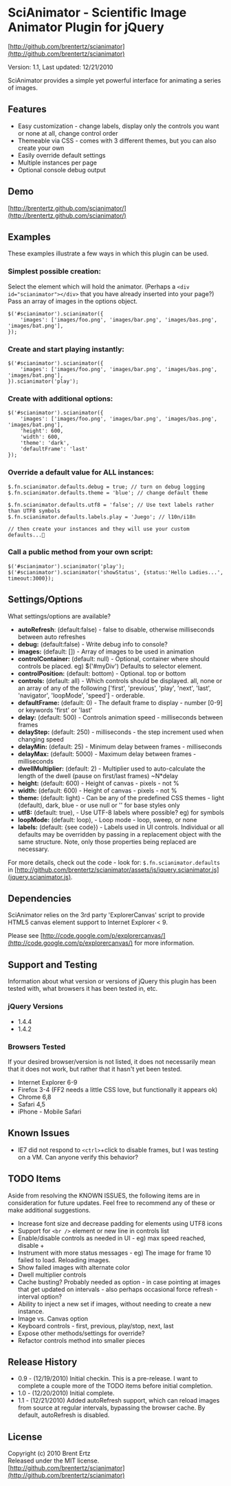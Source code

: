 # SciAnimator - Scientific Image Animator Plugin for jQuery #
[http://github.com/brentertz/scianimator](http://github.com/brentertz/scianimator)

Version: 1.1, Last updated: 12/21/2010

SciAnimator provides a simple yet powerful interface for animating a series of images.

## Features ##
* Easy customization - change labels, display only the controls you want or none at all, change control order
* Themeable via CSS - comes with 3 different themes, but you can also create your own
* Easily override default settings
* Multiple instances per page
* Optional console debug output

## Demo ##

[http://brentertz.github.com/scianimator/](http://brentertz.github.com/scianimator/)

## Examples ##
These examples illustrate a few ways in which this plugin can be used.  

### Simplest possible creation: ###

Select the element which will hold the animator. (Perhaps a `<div id="scianimator"></div>` that you have already inserted into your page?) Pass an array of images in the options object.

	$('#scianimator').scianimator({  
		'images': ['images/foo.png', 'images/bar.png', 'images/bas.png', 'images/bat.png'],  
	});

### Create and start playing instantly: ###

	$('#scianimator').scianimator({  
		'images': ['images/foo.png', 'images/bar.png', 'images/bas.png', 'images/bat.png'],  
	}).scianimator('play');

### Create with additional options: ###

	$('#scianimator').scianimator({  
		'images': ['images/foo.png', 'images/bar.png', 'images/bas.png', 'images/bat.png'],  
		'height': 600,  
		'width': 600,  
		'theme': 'dark',  
		'defaultFrame': 'last'
	});  

### Override a default value for ALL instances: ###

	$.fn.scianimator.defaults.debug = true; // turn on debug logging  
	$.fn.scianimator.defaults.theme = 'blue'; // change default theme  

	$.fn.scianimator.defaults.utf8 = 'false'; // Use text labels rather than UTF8 symbols  
	$.fn.scianimator.defaults.labels.play = 'Juego'; // l10n/i18n
	
	// then create your instances and they will use your custom defaults...

### Call a public method from your own script: ###

	$('#scianimator').scianimator('play');  
	$('#scianimator').scianimator('showStatus', {status:'Hello Ladies...', timeout:3000});  

## Settings/Options ##
What settings/options are available?

* <strong>autoRefresh</strong>: (default:false) - false to disable, otherwise milliseconds between auto refreshes
* <strong>debug:</strong> (default:false) - Write debug info to console?
* <strong>images:</strong> (default: []) - Array of images to be used in animation
* <strong>controlContainer:</strong> (default: null) - Optional, container where should controls be placed. eg) $('#myDiv')  Defaults to selector element.
* <strong>controlPosition:</strong> (default: bottom) - Optional. top or bottom
* <strong>controls:</strong> (default: all) - Which controls should be displayed.  all, none or an array of any of the following ['first', 'previous', 'play', 'next', 'last', 'navigator', 'loopMode', 'speed'] - orderable. 		
* <strong>defaultFrame:</strong> (default: 0) - The default frame to display - number [0-9] or keywords 'first' or 'last'
* <strong>delay:</strong> (default: 500) - Controls animation speed - milliseconds between frames
* <strong>delayStep:</strong> (default: 250) - milliseconds - the step increment used when changing speed
* <strong>delayMin:</strong> (default: 25) - Minimum delay between frames - milliseconds
* <strong>delayMax:</strong> (default: 5000) - Maximum delay between frames - milliseconds
* <strong>dwellMultiplier:</strong> (default: 2) - Multiplier used to auto-calculate the length of the dwell (pause on first/last frames) ~N*delay
* <strong>height:</strong> (default: 600) - Height of canvas - pixels - not %
* <strong>width:</strong> (default: 600) - Height of canvas - pixels - not %
* <strong>theme:</strong> (default: light) - Can be any of the predefined CSS themes - light (default), dark, blue - or use null or '' for base styles only
* <strong>utf8:</strong> (default: true), - Use UTF-8 labels where possible? eg) for symbols
* <strong>loopMode:</strong> (default: loop), - Loop mode - loop, sweep, or none		
* <strong>labels:</strong> (default: {see code}) - Labels used in UI controls.  Individual or all defaults may be overridden by passing in a replacement object with the same structure.  Note, only those properties being replaced are necessary.

For more details, check out the code - look for:
`$.fn.scianimator.defaults` in [http://github.com/brentertz/scianimator/assets/js/jquery.scianimator.js](jquery.scianimator.js).

## Dependencies ##
SciAnimator relies on the 3rd party 'ExplorerCanvas' script to provide HTML5 canvas element support to Internet Explorer < 9.  

Please see [http://code.google.com/p/explorercanvas/](http://code.google.com/p/explorercanvas/) for more information.

## Support and Testing ##
Information about what version or versions of jQuery this plugin has been tested with, what browsers it has been tested in, etc.

### jQuery Versions ###
* 1.4.4
* 1.4.2

### Browsers Tested ###
If your desired browser/version is not listed, it does not necessarily mean that it does not work, but rather that it hasn't yet been tested.

* Internet Explorer 6-9
* Firefox 3-4 (FF2 needs a little CSS love, but functionally it appears ok)
* Chrome 6,8
* Safari 4,5
* iPhone - Mobile Safari

## Known Issues ##
* IE7 did not respond to `<ctrl>`+click to disable frames, but I was testing on a VM.  Can anyone verify this behavior?	

## TODO Items ##
Aside from resolving the KNOWN ISSUES, the following items are in consideration for future updates.  Feel free to recommend any of these or make additional suggestions.

* Increase font size and decrease padding for elements using UTF8 icons
* Support for `<br />` element or new line in controls list
* Enable/disable controls as needed in UI - eg) max speed reached, disable +
* Instrument with more status messages - eg) The image for frame 10 failed to load.  Reloading images.
* Show failed images with alternate color
* Dwell multiplier controls
* Cache busting? Probably needed as option - in case pointing at images that get updated on intervals - also perhaps occasional force refresh - interval option?
* Ability to inject a new set if images, without needing to create a new instance.
* Image vs. Canvas option
* Keyboard controls - first, previous, play/stop, next, last
* Expose other methods/settings for override?
* Refactor controls method into smaller pieces

## Release History ##
* 0.9	- (12/19/2010) Initial checkin. This is a pre-release.  I want to complete a couple more of the TODO items before initial completion.
* 1.0	- (12/20/2010) Initial complete.
* 1.1	- (12/21/2010) Added autoRefresh support, which can reload images from source at regular intervals, bypassing the browser cache. By default, autoRefresh is disabled.

## License ##
Copyright (c) 2010 Brent Ertz  
Released under the MIT license.   
[http://github.com/brentertz/scianimator](http://github.com/brentertz/scianimator)
